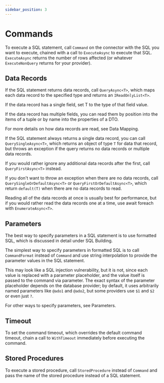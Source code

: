 ```yaml
---
sidebar_position: 3
---
```


# Commands

To execute a SQL statement, call `Command` on the connector with the SQL you want to execute, chained with a call to `ExecuteAsync` to execute that SQL. `ExecuteAsync` returns the number of rows affected (or whatever `ExecuteNonQuery` returns for your provider).

## Data Records

If the SQL statement returns data records, call `QueryAsync<T>`, which maps each data record to the specified type and returns an `IReadOnlyList<T>`.

If the data record has a single field, set T to the type of that field value.

If the data record has multiple fields, you can read them by position into the items of a tuple or by name into the properties of a DTO.

For more details on how data records are read, see Data Mapping.

If the SQL statement always returns a single data record, you can call `QuerySingleAsync<T>`, which returns an object of type `T` for data that record, but throws an exception if the query returns no data records or multiple data records.

If you would rather ignore any additional data records after the first, call `QueryFirstAsync<T>` instead.

If you don't want to throw an exception when there are no data records, call `QuerySingleOrDefaultAsync<T>` or `QueryFirstOrDefaultAsync<T>`, which return `default(T)` when there are no data records to read.

Reading all of the data records at once is usually best for performance, but if you would rather read the data records one at a time, use await foreach with `EnumerateAsync<T>`.

## Parameters

The best way to specify parameters in a SQL statement is to use formatted SQL, which is discussed in detail under SQL Building.

The simplest way to specify parameters in formatted SQL is to call `CommandFormat` instead of `Command` and use string interpolation to provide the parameter values in the SQL statement.

This may look like a SQL injection vulnerability, but it is not, since each value is replaced with a parameter placeholder, and the value itself is passed to the command via parameter. The exact syntax of the parameter placeholder depends on the database provider; by default, it uses arbitrarily named parameters like `@ado1` and `@ado2`, but some providers use `$1` and `$2` or even just `?`.

For other ways to specify parameters, see Parameters.

## Timeout

To set the command timeout, which overrides the default command timeout, chain a call to `WithTimeout` immediately before executing the command.

## Stored Procedures

To execute a stored procedure, call `StoredProcedure` instead of `Command` and pass the name of the stored procedure instead of a SQL statement.
